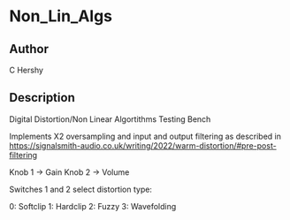 # Non_Lin_Algs

## Author

C Hershy

## Description

Digital Distortion/Non Linear Algortithms Testing Bench

Implements X2 oversampling and input and output filtering as described in https://signalsmith-audio.co.uk/writing/2022/warm-distortion/#pre-post-filtering

Knob 1 -> Gain
Knob 2 -> Volume

Switches 1 and 2 select distortion type:

0: Softclip
1: Hardclip
2: Fuzzy 
3: Wavefolding